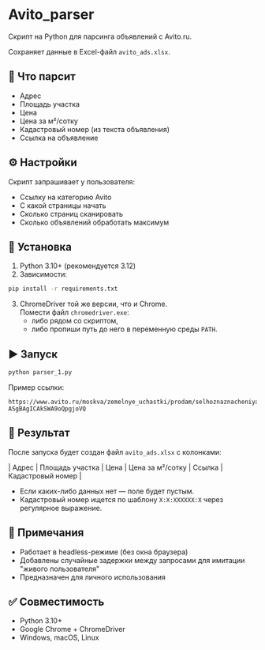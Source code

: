 # Avito_parser
Скрипт на Python для парсинга объявлений с Avito.ru.

Сохраняет данные в Excel-файл `avito_ads.xlsx`.

## 🔹 Что парсит

- Адрес
- Площадь участка
- Цена
- Цена за м²/сотку
- Кадастровый номер (из текста объявления)
- Ссылка на объявление

## ⚙️ Настройки

Скрипт запрашивает у пользователя:

- Ссылку на категорию Avito
- С какой страницы начать
- Сколько страниц сканировать
- Сколько объявлений обработать максимум

## 🚀 Установка

1. Python 3.10+ (рекомендуется 3.12)
2. Зависимости:
```bash
pip install -r requirements.txt
```
3. ChromeDriver той же версии, что и Chrome.  
   Помести файл `chromedriver.exe`:
   - либо рядом со скриптом,
   - либо пропиши путь до него в переменную среды `PATH`.

## ▶️ Запуск

```bash
python parser_1.py
```

Пример ссылки:

```text
https://www.avito.ru/moskva/zemelnye_uchastki/prodam/selhoznaznacheniya-ASgBAgICAkSWA9oQpgjoVQ
```

## 📁 Результат

После запуска будет создан файл `avito_ads.xlsx` с колонками:

| Адрес | Площадь участка | Цена | Цена за м²/сотку | Ссылка | Кадастровый номер |

- Если каких-либо данных нет — поле будет пустым.
- Кадастровый номер ищется по шаблону `X:X:XXXXXX:X` через регулярное выражение.

## 🧠 Примечания

- Работает в headless-режиме (без окна браузера)
- Добавлены случайные задержки между запросами для имитации "живого пользователя"
- Предназначен для личного использования

## ✅ Совместимость

- Python 3.10+
- Google Chrome + ChromeDriver
- Windows, macOS, Linux
